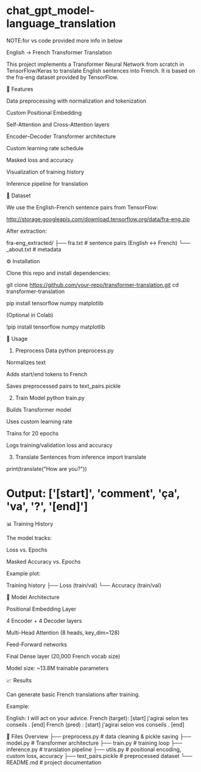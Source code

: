 # chat_gpt_model-language_translation

NOTE:for vs code provided more info in below

English → French Transformer Translation

This project implements a Transformer Neural Network from scratch in TensorFlow/Keras to translate English sentences into French.
It is based on the fra-eng dataset provided by TensorFlow.

📌 Features

Data preprocessing with normalization and tokenization

Custom Positional Embedding

Self-Attention and Cross-Attention layers

Encoder–Decoder Transformer architecture

Custom learning rate schedule

Masked loss and accuracy

Visualization of training history

Inference pipeline for translation

📂 Dataset

We use the English-French sentence pairs from TensorFlow:

http://storage.googleapis.com/download.tensorflow.org/data/fra-eng.zip


After extraction:

fra-eng_extracted/
  ├── fra.txt      # sentence pairs (English ↔ French)
  └── _about.txt   # metadata

⚙️ Installation

Clone this repo and install dependencies:

git clone https://github.com/your-repo/transformer-translation.git
cd transformer-translation

pip install tensorflow numpy matplotlib


(Optional in Colab)

!pip install tensorflow numpy matplotlib

🚀 Usage
1. Preprocess Data
python preprocess.py


Normalizes text

Adds start/end tokens to French

Saves preprocessed pairs to text_pairs.pickle

2. Train Model
python train.py


Builds Transformer model

Uses custom learning rate

Trains for 20 epochs

Logs training/validation loss and accuracy

3. Translate Sentences
from inference import translate

print(translate("How are you?"))
# Output: ['[start]', 'comment', 'ça', 'va', '?', '[end]']

📊 Training History

The model tracks:

Loss vs. Epochs

Masked Accuracy vs. Epochs

Example plot:

Training history
 ├── Loss (train/val)
 └── Accuracy (train/val)

🧠 Model Architecture

Positional Embedding Layer

4 Encoder + 4 Decoder layers

Multi-Head Attention (8 heads, key_dim=128)

Feed-Forward networks

Final Dense layer (20,000 French vocab size)

Model size: ~13.8M trainable parameters

📈 Results

Can generate basic French translations after training.

Example:

English: I will act on your advice.
French (target): [start] j'agirai selon tes conseils . [end]
French (pred)  : [start] j'agirai selon vos conseils . [end]

📜 Files Overview
├── preprocess.py     # data cleaning & pickle saving
├── model.py          # Transformer architecture
├── train.py          # training loop
├── inference.py      # translation pipeline
├── utils.py          # positional encoding, custom loss, accuracy
├── text_pairs.pickle # preprocessed dataset
└── README.md         # project documentation
